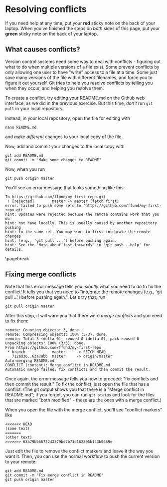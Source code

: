 # Resolving conflicts

If you need help at any time, put your **red** sticky note on the back of your 
laptop. When you've finished the steps on _both_ sides of this page, put your 
**green** sticky note on the back of your laptop.                               

## What causes conflicts?

Version control systems need some way to deal with conflicts - figuring out 
what to do when multiple versions of a file exist. Some prevent conflicts
by only allowing one user to have "write" access to a file at a time. Some 
just save many versions of the file with different filenames, and force you 
to figure it out yourself. Git tries to help you resolve conflicts by telling 
you when they occur, and helping you resolve them.

To create a conflict, try editing your README.md on the Github 
web interface, as we did in the previous exercise. But this time, _don't_ 
run `git pull` in your local repository.

Instead, in your local repository, open the file for editing with 

```
nano README.md
```

and make _different_ changes to your local copy of the file.

Now, add and commit your changes to the local copy with

```
git add README.md
git commit -m "Make some changes to README"
```
Now, when you run 

```
git push origin master
```

You'll see an error message that looks something like this:

```
To https://github.com/ffund/my-first-repo.git
 ! [rejected]        master -> master (fetch first)
error: failed to push some refs to 'https://github.com/ffund/my-first-repo.git'
hint: Updates were rejected because the remote contains work that you do
hint: not have locally. This is usually caused by another repository pushing
hint: to the same ref. You may want to first integrate the remote changes
hint: (e.g., 'git pull ...') before pushing again.
hint: See the 'Note about fast-forwards' in 'git push --help' for details.
```

\pagebreak

## Fixing merge conflicts

Note that this error message tells you _exactly_ what you need to do to fix 
the conflict! It tells you that you need to "integrate the remote changes 
(e.g., 'git pull ...') before pushing again.". Let's try that; run

```
git pull origin master
```

After this step, it will warn you that there were _merge conflicts_ and
you need to fix them:

```
remote: Counting objects: 3, done.
remote: Compressing objects: 100% (3/3), done.
remote: Total 3 (delta 0), reused 0 (delta 0), pack-reused 0
Unpacking objects: 100% (3/3), done.
From https://github.com/ffund/my-first-repo
 * branch            master     -> FETCH_HEAD
   712ad36..63a79bb  master     -> origin/master
Auto-merging README.md
CONFLICT (content): Merge conflict in README.md
Automatic merge failed; fix conflicts and then commit the result.
```

Once again, the error message tells you how to proceed: "fix conflicts and 
then commit the result." To fix the conflict, just open the file that has 
a conflict. (The git output shows you that there is a "Merge conflict in 
README.md"; if you forget, you can run `git status` and look for the files 
that are marked "both modified" - these are the ones with a merge conflict.)

When you open the file with the merge conflict, you'll see "conflict markers"
like

```
<<<<<<< HEAD
(some text)
=======
(other text)
>>>>>>> 63a79bb6672243379be7b71d162895b143b0659e
```

Just edit the file to remove the conflict markers and leave it the way you want 
it. Then, you can use the normal workflow to push the current version to 
your remote:

```
git add README.md
git commit -m "Fix merge conflict in README"
git push origin master
```
